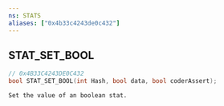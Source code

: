 ```yaml
---
ns: STATS
aliases: ["0x4b33c4243de0c432"]
---
```

## STAT_SET_BOOL

```c
// 0x4B33C4243DE0C432
bool STAT_SET_BOOL(int Hash, bool data, bool coderAssert);
```

```
Set the value of an boolean stat.
```
